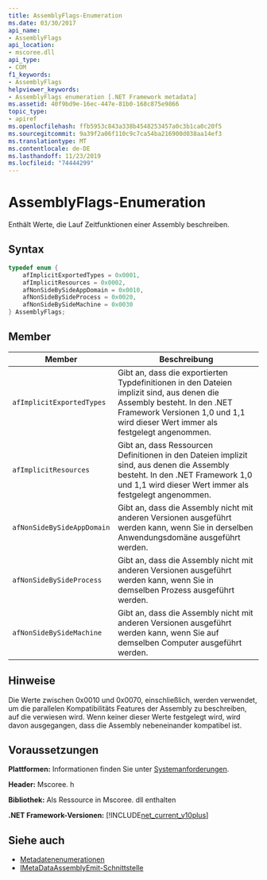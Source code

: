 ```yaml
---
title: AssemblyFlags-Enumeration
ms.date: 03/30/2017
api_name:
- AssemblyFlags
api_location:
- mscoree.dll
api_type:
- COM
f1_keywords:
- AssemblyFlags
helpviewer_keywords:
- AssemblyFlags enumeration [.NET Framework metadata]
ms.assetid: 40f9bd9e-16ec-447e-81b0-168c875e9866
topic_type:
- apiref
ms.openlocfilehash: ffb5953c843a338b4548253457a0c3b1ca0c20f5
ms.sourcegitcommit: 9a39f2a06f110c9c7ca54ba216900d038aa14ef3
ms.translationtype: MT
ms.contentlocale: de-DE
ms.lasthandoff: 11/23/2019
ms.locfileid: "74444299"
---
```

# <a name="assemblyflags-enumeration"></a>AssemblyFlags-Enumeration
Enthält Werte, die Lauf Zeitfunktionen einer Assembly beschreiben.  
  
## <a name="syntax"></a>Syntax  
  
```cpp  
typedef enum {  
    afImplicitExportedTypes = 0x0001,  
    afImplicitResources = 0x0002,  
    afNonSideBySideAppDomain = 0x0010,  
    afNonSideBySideProcess = 0x0020,  
    afNonSideBySideMachine = 0x0030  
} AssemblyFlags;  
```  
  
## <a name="members"></a>Member  
  
|Member|Beschreibung|  
|------------|-----------------|  
|`afImplicitExportedTypes`|Gibt an, dass die exportierten Typdefinitionen in den Dateien implizit sind, aus denen die Assembly besteht. In den .NET Framework Versionen 1,0 und 1,1 wird dieser Wert immer als festgelegt angenommen.|  
|`afImplicitResources`|Gibt an, dass Ressourcen Definitionen in den Dateien implizit sind, aus denen die Assembly besteht. In den .NET Framework 1,0 und 1,1 wird dieser Wert immer als festgelegt angenommen.|  
|`afNonSideBySideAppDomain`|Gibt an, dass die Assembly nicht mit anderen Versionen ausgeführt werden kann, wenn Sie in derselben Anwendungsdomäne ausgeführt werden.|  
|`afNonSideBySideProcess`|Gibt an, dass die Assembly nicht mit anderen Versionen ausgeführt werden kann, wenn Sie in demselben Prozess ausgeführt werden.|  
|`afNonSideBySideMachine`|Gibt an, dass die Assembly nicht mit anderen Versionen ausgeführt werden kann, wenn Sie auf demselben Computer ausgeführt werden.|  
  
## <a name="remarks"></a>Hinweise  
 Die Werte zwischen 0x0010 und 0x0070, einschließlich, werden verwendet, um die parallelen Kompatibilitäts Features der Assembly zu beschreiben, auf die verwiesen wird. Wenn keiner dieser Werte festgelegt wird, wird davon ausgegangen, dass die Assembly nebeneinander kompatibel ist.  
  
## <a name="requirements"></a>Voraussetzungen  
 **Plattformen:** Informationen finden Sie unter [Systemanforderungen](../../../../docs/framework/get-started/system-requirements.md).  
  
 **Header:** Mscoree. h  
  
 **Bibliothek:** Als Ressource in Mscoree. dll enthalten  
  
 **.NET Framework-Versionen:** [!INCLUDE[net_current_v10plus](../../../../includes/net-current-v10plus-md.md)]  
  
## <a name="see-also"></a>Siehe auch

- [Metadatenenumerationen](../../../../docs/framework/unmanaged-api/metadata/metadata-enumerations.md)
- [IMetaDataAssemblyEmit-Schnittstelle](../../../../docs/framework/unmanaged-api/metadata/imetadataassemblyemit-interface.md)
